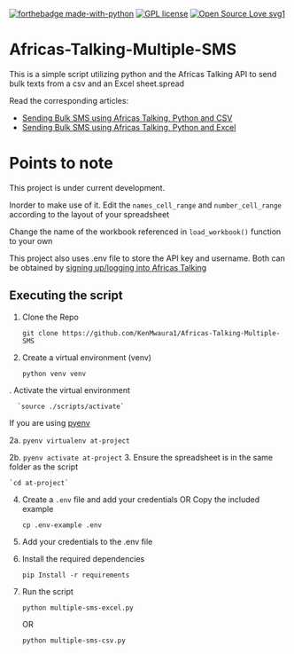 [![forthebadge made-with-python](http://ForTheBadge.com/images/badges/made-with-python.svg)](https://www.python.org/)
[![GPL license](https://img.shields.io/badge/License-GPL-blue.svg)](http://perso.crans.org/besson/LICENSE.html)
[![Open Source Love svg1](https://badges.frapsoft.com/os/v1/open-source.svg?v=103)](https://github.com/ellerbrock/open-source-badges/)
# Africas-Talking-Multiple-SMS 
This is a simple script utilizing python and the Africas Talking API to send bulk texts from a csv and an Excel sheet.spread

Read the corresponding articles: 
- [Sending Bulk SMS using Africas Talking, Python and CSV](https://dev.to/ken_mwaura1/sending-bulk-sms-using-africas-talking-python-and-csv-5bf5)
- [Sending Bulk SMS using Africas Talking, Python and Excel](https://dev.to/ken_mwaura1/sending-bulk-sms-using-africas-talking-python-and-excel-5655)
# Points to note
This project is under current development.

Inorder to make use of it. Edit the `names_cell_range` and `number_cell_range` according to the layout of your spreadsheet

Change the name of the workbook referenced in `load_workbook()` function to your own
 
This project also uses .env file to store the API key and username. 
Both can be obtained by [signing up/logging into Africas Talking](https://www.account.africastalking.com/)
## Executing the script
1. Clone the Repo 
   
    `git clone https://github.com/KenMwaura1/Africas-Talking-Multiple-SMS`
2. Create a virtual environment (venv)
   
   `python venv venv`

 .   Activate the virtual environment
      
      `source ./scripts/activate`

If you are using [pyenv](https://github.com/pyenv/pyenv)

2a. `pyenv virtualenv at-project`

2b. `pyenv activate at-project`
3. Ensure the spreadsheet is in the same folder as the script
   
    `cd at-project`
4. Create a `.env` file and add your credentials 
   OR Copy the included example
   
    `cp .env-example .env `
5. Add your credentials to the .env file

6. Install the required dependencies
   
    `pip Install -r requirements`
7. Run the script 

    `python multiple-sms-excel.py`

    OR 
   
    `python multiple-sms-csv.py`


